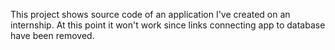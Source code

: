 This project shows source code of an application I've created on an internship. At this point it won't work since links connecting app to database have been removed.